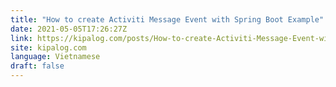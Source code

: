 ```yaml
---
title: "How to create Activiti Message Event with Spring Boot Example"
date: 2021-05-05T17:26:27Z
link: https://kipalog.com/posts/How-to-create-Activiti-Message-Event-with-Spring-Boot-Example?utm_medium=RSS&utm_source=news.12bit.vn
site: kipalog.com
language: Vietnamese
draft: false
---
```

